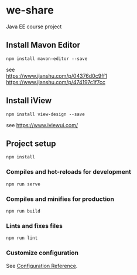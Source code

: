 # we-share
Java EE course project  

## Install Mavon Editor  
```$xslt
npm install mavon-editor --save  
```
see  
https://www.jianshu.com/p/04376d0c9ff1  
https://www.jianshu.com/p/474197c1f7cc  

## Install iView  
```$xslt
npm install view-design --save  
```
see https://www.iviewui.com/  

## Project setup
```
npm install
```

### Compiles and hot-reloads for development
```
npm run serve
```

### Compiles and minifies for production
```
npm run build
```

### Lints and fixes files
```
npm run lint
```

### Customize configuration
See [Configuration Reference](https://cli.vuejs.org/config/).
